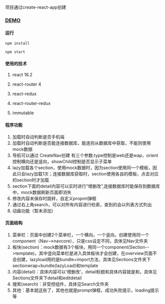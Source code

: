 项目通过create-react-app创建

### [DEMO](https://codesandbox.io/s/github/stonehank/editableLists-react)

#### 运行
`npm install`

`npm start`

#### 使用的技术

1. react 16.2

2. react-router 4

3. react-redux

4. react-router-redux

5. immutable

#### 程序功能
1. 加载时自动判断是否手机端
2. 加载时自动判断是否能连接数据库，能连则从数据库中获取，不能则使用mock数据
3. 导航可以通过 CreateNav创建 有三个参数:type控制是web还是wap，orient控制横向还是竖向，showChild控制是否显示子菜单
4. lazy加载各个section，使用mock数据时，因为section使用同一个模板，因此只会lazy加载1次；连接数据库获取时，section使用各自的模板，点击对应的section时才加载
5. section下面的detail内容可以实时进行“增删改”,连接数据库时能保存到数据库中，mock数据刷新页面即消失
6. 修改内容未保存时跳转，自定义propmt弹框
7. 通过右上角search，可以对所有内容进行检索，查到的会以列表方式列出
8. 动画功能（暂未添加）
#### 页面结构
1. 菜单栏：页面中创建2个菜单栏，一个横向，一个竖向，创建使用同一个component（Nav-->navcore），只是css设定不同，具体见Nav文件夹
2. 板块(section)：mock数据有3个板块，用同一个component(Section-->template)，其中竖向菜单栏是进入具体板块才会创建，在overview页面不会创建，lazyload用的是bundle+import方法，具体见Sections文件夹下sectionwrap+bundle(lazyLoad)和template
3. 内容(detail)：具体内容可以‘增删改’，detail标题和具体内容就是<Link>和<Route>，具体见Sections文件夹下detail和editdetail
4. 搜索(search)：非受控组件，具体见Search文件夹
5. 其他：基本就这些了，其他也就是prompt弹框，成功失败提示，loading提示等
